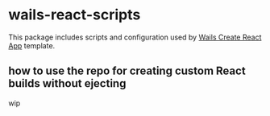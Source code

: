# wails-react-scripts

This package includes scripts and configuration used by [Wails Create React App](https://github.com/bh90210/wails-create-react-app) template.

## how to use the repo for creating custom React builds without ejecting

wip
